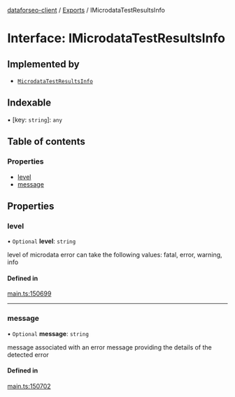 [dataforseo-client](../README.md) / [Exports](../modules.md) / IMicrodataTestResultsInfo

# Interface: IMicrodataTestResultsInfo

## Implemented by

- [`MicrodataTestResultsInfo`](../classes/MicrodataTestResultsInfo.md)

## Indexable

▪ [key: `string`]: `any`

## Table of contents

### Properties

- [level](IMicrodataTestResultsInfo.md#level)
- [message](IMicrodataTestResultsInfo.md#message)

## Properties

### level

• `Optional` **level**: `string`

level of microdata error
can take the following values: fatal, error, warning, info

#### Defined in

[main.ts:150699](https://github.com/dataforseo/TypeScriptClient/blob/7ca1aa4/main.ts#L150699)

___

### message

• `Optional` **message**: `string`

message associated with an error
message providing the details of the detected error

#### Defined in

[main.ts:150702](https://github.com/dataforseo/TypeScriptClient/blob/7ca1aa4/main.ts#L150702)
